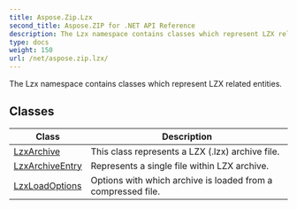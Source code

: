 ```yaml
---
title: Aspose.Zip.Lzx
second_title: Aspose.ZIP for .NET API Reference
description: The Lzx namespace contains classes which represent LZX related entities
type: docs
weight: 150
url: /net/aspose.zip.lzx/
---
```

The Lzx namespace contains classes which represent LZX related entities.

## Classes

| Class | Description |
| --- | --- |
| [LzxArchive](./lzxarchive/) | This class represents a LZX (.lzx) archive file. |
| [LzxArchiveEntry](./lzxarchiveentry/) | Represents a single file within LZX archive. |
| [LzxLoadOptions](./lzxloadoptions/) | Options with which archive is loaded from a compressed file. |


